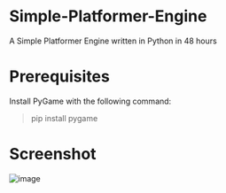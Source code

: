 # Simple-Platformer-Engine
A Simple Platformer Engine written in Python in 48 hours

# Prerequisites
Install PyGame with the following command:
>pip install pygame

# Screenshot
![image](https://user-images.githubusercontent.com/92179479/169343143-6a0972b9-8a5e-4158-affc-1a04b7e386de.png)
